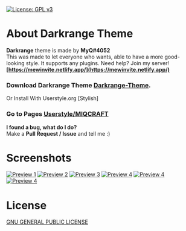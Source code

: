 [![License: GPL v3](https://img.shields.io/badge/License-GPLv3-blue.svg)](https://www.gnu.org/licenses/gpl-3.0)

# About Darkrange Theme
**Darkrange** theme is made by **MyQ#4052**<br>
This was made to let everyone who wants, able to have a more good-looking style. It supports any plugins.
Need help? Join my server! **[https://mewinvite.netlify.app/](https://mewinvite.netlify.app/)**

### Download Darkrange Theme [Darkrange-Theme](https://miqcraft-theme.netlify.app).
Or
Install With Userstyle.org [Stylish]
### Go to Pages [Userstyle/MIQCRAFT](https://userstyles.org/styles/browse?search_terms=miqcraft&type=true)

**I found a bug, what do I do?**<br>Make a **Pull Request / Issue** and tell me :)

# Screenshots

<a href="https://github.com/MIQCRAFT/Darkrange-Instagram-Theme" rel="some text">![Preview 1](https://miqcraft-theme.netlify.app/assets/img/tampilan/1.jpg)</a>
<a href="https://github.com/MIQCRAFT/Darkrange-GoogleClassroom-Theme" rel="some text">![Preview 2](https://miqcraft-theme.netlify.app/assets/img/tampilan/2.jpg)</a>
<a href="https://github.com/MIQCRAFT/Darkrange-Youtube-Theme" rel="some text">![Preview 3](https://miqcraft-theme.netlify.app/assets/img/tampilan/5.jpg)</a>
<a href="https://github.com/MIQCRAFT/Darkrange-BetterDiscord-Theme" rel="some text">![Preview 4](https://miqcraft-theme.netlify.app/assets/img/tampilan/4.jpg)</a>
<a href="https://github.com/MIQCRAFT/Darkrange-Youtube.studio-Theme" rel="some text">![Preview 4](https://miqcraft-theme.netlify.app/assets/img/tampilan/3.jpg)</a>
<a href="https://github.com/MIQCRAFT/Darkrange-GoogleDrive-Theme" rel="some text">![Preview 4](https://miqcraft-theme.netlify.app/assets/img/tampilan/6.jpg)</a>


# License
[ GNU GENERAL PUBLIC LICENSE ](https://github.com/MIQCRAFT/Darkrange-theme/blob/main/LICENSE)
